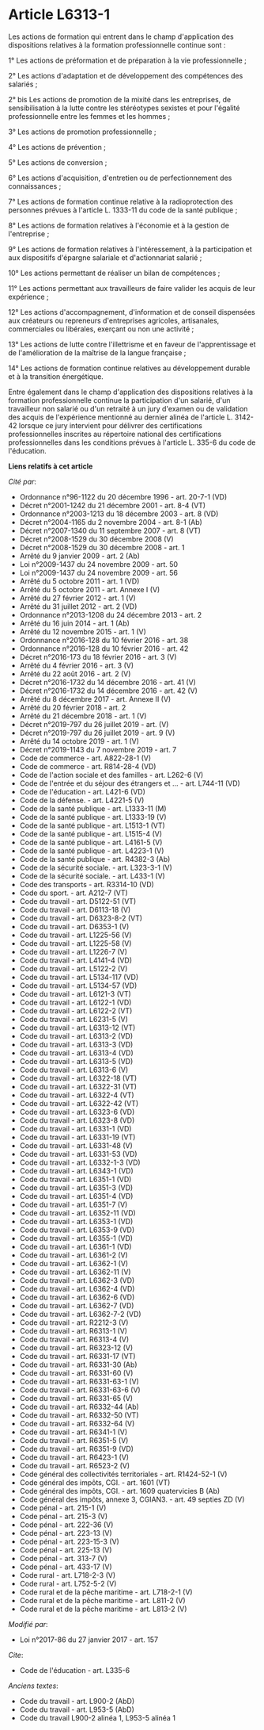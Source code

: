 # Article L6313-1

Les actions de formation qui entrent dans le champ d'application des dispositions relatives à la formation professionnelle
continue sont : 

1° Les actions de préformation et de préparation à la vie professionnelle ; 

2° Les actions d'adaptation et de développement des compétences des salariés ; 

2° bis Les actions de promotion de la mixité dans les entreprises, de sensibilisation à la lutte contre les stéréotypes
sexistes et pour l'égalité professionnelle entre les femmes et les hommes ; 

3° Les actions de promotion professionnelle ; 

4° Les actions de prévention ; 

5° Les actions de conversion ; 

6° Les actions d'acquisition, d'entretien ou de perfectionnement des connaissances ; 

7° Les actions de formation continue relative à la radioprotection des personnes prévues à l'article L. 1333-11 du code de la
santé publique ; 

8° Les actions de formation relatives à l'économie et à la gestion de l'entreprise ; 

9° Les actions de formation relatives à l'intéressement, à la participation et aux dispositifs d'épargne salariale et
d'actionnariat salarié ; 

10° Les actions permettant de réaliser un bilan de compétences ; 

11° Les actions permettant aux travailleurs de faire valider les acquis de leur expérience ; 

12° Les actions d'accompagnement, d'information et de conseil dispensées aux créateurs ou repreneurs d'entreprises agricoles,
artisanales, commerciales ou libérales, exerçant ou non une activité ; 

13° Les actions de lutte contre l'illettrisme et en faveur de l'apprentissage et de l'amélioration de la maîtrise de la
langue française ;

14° Les actions de formation continue relatives au développement durable et à la transition énergétique. 

Entre également dans le champ d'application des dispositions relatives à la formation professionnelle continue la
participation d'un salarié, d'un travailleur non salarié ou d'un retraité à un jury d'examen ou de validation des acquis de
l'expérience mentionné au dernier alinéa de l'article L. 3142-42 lorsque ce jury intervient pour délivrer des certifications
professionnelles inscrites au répertoire national des certifications professionnelles dans les conditions prévues à l'article
L. 335-6 du code de l'éducation.

**Liens relatifs à cet article**

_Cité par_:

  - Ordonnance n°96-1122 du 20 décembre 1996 - art. 20-7-1 (VD)
  - Décret n°2001-1242 du 21 décembre 2001 - art. 8-4 (VT)
  - Ordonnance n°2003-1213 du 18 décembre 2003 - art. 8 (VD)
  - Décret n°2004-1165 du 2 novembre 2004 - art. 8-1 (Ab)
  - Décret n°2007-1340 du 11 septembre 2007 - art. 8 (VT)
  - Décret n°2008-1529 du 30 décembre 2008 (V)
  - Décret n°2008-1529 du 30 décembre 2008 - art. 1
  - Arrêté du 9 janvier 2009 - art. 2 (Ab)
  - Loi n°2009-1437 du 24 novembre 2009 - art. 50
  - Loi n°2009-1437 du 24 novembre 2009 - art. 56
  - Arrêté du 5 octobre 2011 - art. 1 (VD)
  - Arrêté du 5 octobre 2011 - art. Annexe I (V)
  - Arrêté du 27 février 2012 - art. 1 (V)
  - Arrêté du 31 juillet 2012 - art. 2 (VD)
  - Ordonnance n°2013-1208 du 24 décembre 2013 - art. 2
  - Arrêté du 16 juin 2014 - art. 1 (Ab)
  - Arrêté du 12 novembre 2015 - art. 1 (V)
  - Ordonnance n°2016-128 du 10 février 2016 - art. 38
  - Ordonnance n°2016-128 du 10 février 2016 - art. 42
  - Décret n°2016-173 du 18 février 2016 - art. 3 (V)
  - Arrêté du 4 février 2016 - art. 3 (V)
  - Arrêté du 22 août 2016 - art. 2 (V)
  - Décret n°2016-1732 du 14 décembre 2016 - art. 41 (V)
  - Décret n°2016-1732 du 14 décembre 2016 - art. 42 (V)
  - Arrêté du 8 décembre 2017 - art. Annexe II (V)
  - Arrêté du 20 février 2018 - art. 2
  - Arrêté du 21 décembre 2018 - art. 1 (V)
  - Décret n°2019-797 du 26 juillet 2019 - art. (V)
  - Décret n°2019-797 du 26 juillet 2019 - art. 9 (V)
  - Arrêté du 14 octobre 2019 - art. 1 (V)
  - Décret n°2019-1143 du 7 novembre 2019 - art. 7
  - Code de commerce - art. A822-28-1 (V)
  - Code de commerce - art. R814-28-4 (VD)
  - Code de l'action sociale et des familles - art. L262-6 (V)
  - Code de l'entrée et du séjour des étrangers et ... - art. L744-11 (VD)
  - Code de l'éducation - art. L421-6 (VD)
  - Code de la défense. - art. L4221-5 (V)
  - Code de la santé publique - art. L1333-11 (M)
  - Code de la santé publique - art. L1333-19 (V)
  - Code de la santé publique - art. L1513-1 (VT)
  - Code de la santé publique - art. L1515-4 (V)
  - Code de la santé publique - art. L4161-5 (V)
  - Code de la santé publique - art. L4223-1 (V)
  - Code de la santé publique - art. R4382-3 (Ab)
  - Code de la sécurité sociale. - art. L323-3-1 (V)
  - Code de la sécurité sociale. - art. L433-1 (V)
  - Code des transports - art. R3314-10 (VD)
  - Code du sport. - art. A212-7 (VT)
  - Code du travail - art. D5122-51 (VT)
  - Code du travail - art. D6113-18 (V)
  - Code du travail - art. D6323-8-2 (VT)
  - Code du travail - art. D6353-1 (V)
  - Code du travail - art. L1225-56 (V)
  - Code du travail - art. L1225-58 (V)
  - Code du travail - art. L1226-7 (V)
  - Code du travail - art. L4141-4 (VD)
  - Code du travail - art. L5122-2 (V)
  - Code du travail - art. L5134-117 (VD)
  - Code du travail - art. L5134-57 (VD)
  - Code du travail - art. L6121-3 (VT)
  - Code du travail - art. L6122-1 (VD)
  - Code du travail - art. L6122-2 (VT)
  - Code du travail - art. L6231-5 (V)
  - Code du travail - art. L6313-12 (VT)
  - Code du travail - art. L6313-2 (VD)
  - Code du travail - art. L6313-3 (VD)
  - Code du travail - art. L6313-4 (VD)
  - Code du travail - art. L6313-5 (VD)
  - Code du travail - art. L6313-6 (V)
  - Code du travail - art. L6322-18 (VT)
  - Code du travail - art. L6322-31 (VT)
  - Code du travail - art. L6322-4 (VT)
  - Code du travail - art. L6322-42 (VT)
  - Code du travail - art. L6323-6 (VD)
  - Code du travail - art. L6323-8 (VD)
  - Code du travail - art. L6331-1 (VD)
  - Code du travail - art. L6331-19 (VT)
  - Code du travail - art. L6331-48 (V)
  - Code du travail - art. L6331-53 (VD)
  - Code du travail - art. L6332-1-3 (VD)
  - Code du travail - art. L6343-1 (VD)
  - Code du travail - art. L6351-1 (VD)
  - Code du travail - art. L6351-3 (VD)
  - Code du travail - art. L6351-4 (VD)
  - Code du travail - art. L6351-7 (V)
  - Code du travail - art. L6352-11 (VD)
  - Code du travail - art. L6353-1 (VD)
  - Code du travail - art. L6353-9 (VD)
  - Code du travail - art. L6355-1 (VD)
  - Code du travail - art. L6361-1 (VD)
  - Code du travail - art. L6361-2 (V)
  - Code du travail - art. L6362-1 (V)
  - Code du travail - art. L6362-11 (V)
  - Code du travail - art. L6362-3 (VD)
  - Code du travail - art. L6362-4 (VD)
  - Code du travail - art. L6362-6 (VD)
  - Code du travail - art. L6362-7 (VD)
  - Code du travail - art. L6362-7-2 (VD)
  - Code du travail - art. R2212-3 (V)
  - Code du travail - art. R6313-1 (V)
  - Code du travail - art. R6313-4 (V)
  - Code du travail - art. R6323-12 (V)
  - Code du travail - art. R6331-17 (VT)
  - Code du travail - art. R6331-30 (Ab)
  - Code du travail - art. R6331-60 (V)
  - Code du travail - art. R6331-63-1 (V)
  - Code du travail - art. R6331-63-6 (V)
  - Code du travail - art. R6331-65 (V)
  - Code du travail - art. R6332-44 (Ab)
  - Code du travail - art. R6332-50 (VT)
  - Code du travail - art. R6332-64 (V)
  - Code du travail - art. R6341-1 (V)
  - Code du travail - art. R6351-5 (V)
  - Code du travail - art. R6351-9 (VD)
  - Code du travail - art. R6423-1 (V)
  - Code du travail - art. R6523-2 (V)
  - Code général des collectivités territoriales - art. R1424-52-1 (V)
  - Code général des impôts, CGI. - art. 1601 (VT)
  - Code général des impôts, CGI. - art. 1609 quatervicies B (Ab)
  - Code général des impôts, annexe 3, CGIAN3. - art. 49 septies ZD (V)
  - Code pénal - art. 215-1 (V)
  - Code pénal - art. 215-3 (V)
  - Code pénal - art. 222-36 (V)
  - Code pénal - art. 223-13 (V)
  - Code pénal - art. 223-15-3 (V)
  - Code pénal - art. 225-13 (V)
  - Code pénal - art. 313-7 (V)
  - Code pénal - art. 433-17 (V)
  - Code rural - art. L718-2-3 (V)
  - Code rural - art. L752-5-2 (V)
  - Code rural et de la pêche maritime - art. L718-2-1 (V)
  - Code rural et de la pêche maritime - art. L811-2 (V)
  - Code rural et de la pêche maritime - art. L813-2 (V)

_Modifié par_:

  - Loi n°2017-86 du 27 janvier 2017 - art. 157

_Cite_:

  - Code de l'éducation - art. L335-6

_Anciens textes_:

  - Code du travail - art. L900-2 (AbD)
  - Code du travail - art. L953-5 (AbD)
  - Code du travail L900-2 alinéa 1, L953-5 alinéa 1
